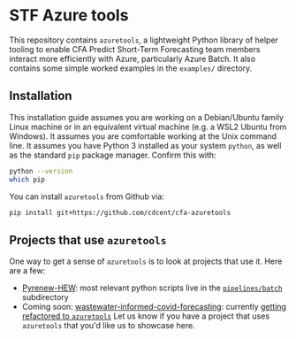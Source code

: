 # STF Azure tools

This repository contains `azuretools`, a lightweight Python library of helper tooling to enable CFA Predict Short-Term Forecasting team members interact more efficiently with Azure, particularly Azure Batch. It also contains some simple worked examples in the `examples/` directory.

## Installation

This installation guide assumes you are working on a Debian/Ubuntu family Linux machine or in an equivalent virtual machine (e.g. a WSL2 Ubuntu from Windows). It assumes you are comfortable working at the Unix command line. It assumes you have Python 3 installed as your system `python`, as well as the standard `pip` package manager. Confirm this with:

```bash
python --version
which pip
```

You can install `azuretools` from Github via:

```bash
pip install git+https://github.com/cdcent/cfa-azuretools
```

## Projects that use `azuretools`
One way to get a sense of `azuretools` is to look at projects that use it. Here are a few:
- [Pyrenew-HEW](https://github.com/cdcgov/pyrenew-hew): most relevant python scripts live in the [`pipelines/batch`](https://github.com/CDCgov/pyrenew-hew/tree/main/pipelines/batch) subdirectory
- Coming soon: [wastewater-informed-covid-forecasting](https://github.com/cdcgov/wastewater-informed-covid-forecasting): currently [getting refactored to `azuretools`](https://github.com/CDCgov/wastewater-informed-covid-forecasting/pull/230)
Let us know if you have a project that uses `azuretools` that you'd like us to showcase here.
